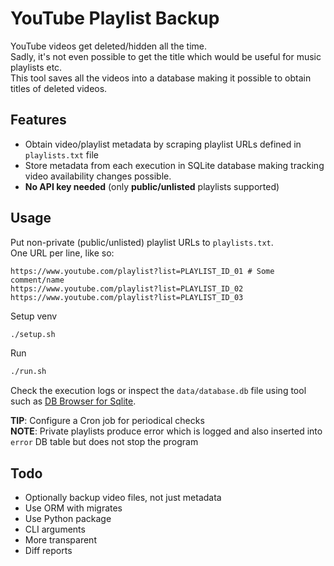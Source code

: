 # YouTube Playlist Backup

YouTube videos get deleted/hidden all the time.  
Sadly, it's not even possible to get the title which would be useful for music playlists etc.  
This tool saves all the videos into a database making it possible to obtain titles of deleted videos.

## Features

- Obtain video/playlist metadata by scraping playlist URLs defined in `playlists.txt` file
- Store metadata from each execution in SQLite database making tracking video availability changes possible.
- **No API key needed** (only **public/unlisted** playlists supported)

## Usage

Put non-private (public/unlisted) playlist URLs to `playlists.txt`.  
One URL per line, like so:

```
https://www.youtube.com/playlist?list=PLAYLIST_ID_01 # Some comment/name
https://www.youtube.com/playlist?list=PLAYLIST_ID_02
https://www.youtube.com/playlist?list=PLAYLIST_ID_03
```

Setup venv

```bash
./setup.sh
```

Run

```bash
./run.sh
```

Check the execution logs or inspect the `data/database.db` file using tool such as [DB Browser for Sqlite](https://sqlitebrowser.org/).

**TIP**: Configure a Cron job for periodical checks   
**NOTE**: Private playlists produce error which is logged and also inserted into `error` DB table but does not stop the program

## Todo

- Optionally backup video files, not just metadata
- Use ORM with migrates
- Use Python package
- CLI arguments
- More transparent
- Diff reports

